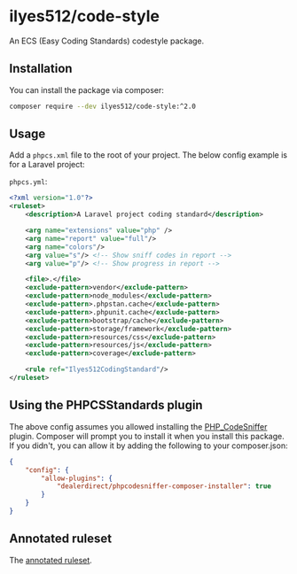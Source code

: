 # ilyes512/code-style

An ECS (Easy Coding Standards) codestyle package.

## Installation

You can install the package via composer:

```bash
composer require --dev ilyes512/code-style:^2.0
```

## Usage

Add a `phpcs.xml` file to the root of your project. The below config example is for a Laravel project:

`phpcs.yml`:

```xml
<?xml version="1.0"?>
<ruleset>
    <description>A Laravel project coding standard</description>

    <arg name="extensions" value="php" />
    <arg name="report" value="full"/>
    <arg name="colors"/>
    <arg value="s"/> <!-- Show sniff codes in report -->
    <arg value="p"/> <!-- Show progress in report -->

    <file>.</file>
    <exclude-pattern>vendor</exclude-pattern>
    <exclude-pattern>node_modules</exclude-pattern>
    <exclude-pattern>.phpstan.cache</exclude-pattern>
    <exclude-pattern>.phpunit.cache</exclude-pattern>
    <exclude-pattern>bootstrap/cache</exclude-pattern>
    <exclude-pattern>storage/framework</exclude-pattern>
    <exclude-pattern>resources/css</exclude-pattern>
    <exclude-pattern>resources/js</exclude-pattern>
    <exclude-pattern>coverage</exclude-pattern>

    <rule ref="Ilyes512CodingStandard"/>
</ruleset>
```

## Using the PHPCSStandards plugin

The above config assumes you allowed installing the [PHP_CodeSniffer](https://github.com/PHPCSStandards/composer-installer) plugin. Composer will prompt you to install it when you install this package. If you didn't, you can allow it by adding the following to your composer.json:

```json
{
    "config": {
        "allow-plugins": {
            "dealerdirect/phpcodesniffer-composer-installer": true
        }
    }
}
```

## Annotated ruleset

The [annotated ruleset](https://github.com/squizlabs/PHP_CodeSniffer/wiki/Annotated-Ruleset).
